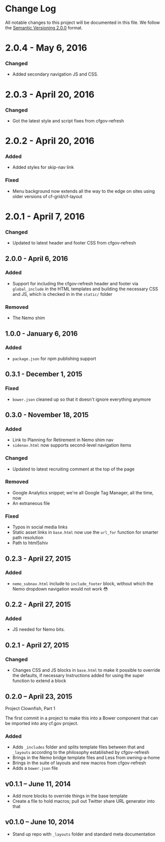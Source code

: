 # Change Log

All notable changes to this project will be documented in this file.
We follow the [Semantic Versioning 2.0.0](http://semver.org/) format.

# 2.0.4 - May 6, 2016

### Changed
- Added secondary navigation JS and CSS.


# 2.0.3 - April 20, 2016

### Changed
- Got the latest style and script fixes from cfgov-refresh


# 2.0.2 - April 20, 2016

### Added
- Added styles for skip-nav link

### Fixed
- Menu background now extends all the way to the edge on sites using older
  versions of cf-grid/cf-layout


# 2.0.1 - April 7, 2016

### Changed
- Updated to latest header and footer CSS from cfgov-refresh


## 2.0.0 - April 6, 2016

### Added
- Support for including the cfgov-refresh header and footer via `global_include`
  in the HTML templates and building the necessary CSS and JS,
  which is checked in in the `static/` folder

### Removed
- The Nemo shim


## 1.0.0 - January 6, 2016

### Added
- `package.json` for npm publishing support


## 0.3.1 - December 1, 2015

### Fixed
- `bower.json` cleaned up so that it doesn't ignore everything anymore


## 0.3.0 - November 18, 2015

### Added
- Link to Planning for Retirement in Nemo shim nav
- `sidenav.html` now supports second-level navigation items

### Changed
- Updated to latest recruiting comment at the top of the page

### Removed
- Google Analytics snippet; we're all Google Tag Manager, all the time, now
- An extraneous file

### Fixed
- Typos in social media links
- Static asset links in `base.html` now use the `url_for` function for
  smarter path resolution
- Path to html5shiv


## 0.2.3 - April 27, 2015

### Added
- `nemo_subnav.html` include to `include_footer` block, without which the
  Nemo dropdown navigation would not work :flushed:


## 0.2.2 - April 27, 2015

### Added
- JS needed for Nemo bits.


## 0.2.1 - April 27, 2015

### Changed
- Changes CSS and JS blocks in `base.html` to make it possible to
  override the defaults, if necessary
  Instructions added for using the super function to extend a block


## 0.2.0 – April 23, 2015

Project Clownfish, Part 1

The first commit in a project to make this into a Bower component that
can be imported into any cf.gov project.

### Added
- Adds `_includes` folder and splits template files between that and
  `_layouts` according to the philosophy established by cfgov-refresh
- Brings in the Nemo bridge template files and Less from owning-a-home
- Brings in the suite of layouts and new macros from cfgov-refresh
- Adds a `bower.json` file


## v0.1.1 – June 11, 2014

- Add more blocks to override things in the base template
- Create a file to hold macros; pull out Twitter share URL generator into that


## v0.1.0 – June 10, 2014

- Stand up repo with `_layouts` folder and standard meta documentation
